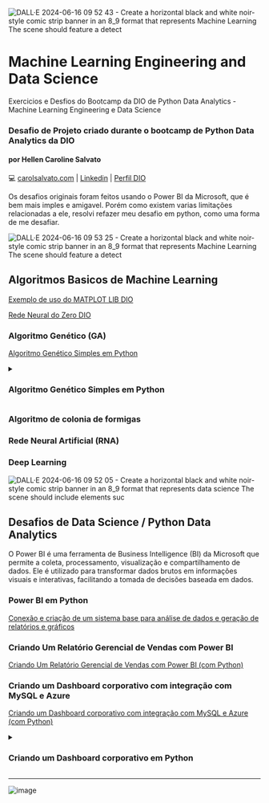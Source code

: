 
![DALL·E 2024-06-16 09 52 43 - Create a horizontal black and white noir-style comic strip banner in an 8_9 format that represents Machine Learning  The scene should feature a detect](https://github.com/carolhcs/ML-Engineering-Data-Science/assets/14095834/cc78d52b-01ac-419a-a0fa-363f66de0e79)

# Machine Learning Engineering and Data Science
Exercicios e Desfios do Bootcamp da DIO de Python Data Analytics - Machine Learning Engineering e Data Science
### Desafio de Projeto criado durante o bootcamp de Python Data Analytics da DIO
#### por Hellen Caroline Salvato
💻 [carolsalvato.com](https://carolsalvato.com) | [Linkedin](www.linkedin.com/in/hellencarolinesalvato) | [Perfil DIO](https://www.dio.me/users/carol_lgl) 

Os desafios originais foram feitos usando o Power BI da Microsoft, que é bem mais imples e amigavel. Porém como existem varias limitações relacionadas a ele, resolvi refazer meu desafio em python, como uma forma de me desafiar.



![DALL·E 2024-06-16 09 53 25 - Create a horizontal black and white noir-style comic strip banner in an 8_9 format that represents Machine Learning  The scene should feature a detect](https://github.com/carolhcs/ML-Engineering-Data-Science/assets/14095834/ffc133d8-bc43-42c4-af03-eab23b349f1f)

## Algoritmos Basicos de Machine Learning
[Exemplo de uso do MATPLOT LIB DIO](https://github.com/carolhcs/ML-Engineering-Data-Science/blob/main/Projeto_ML_01_DIO.ipynb)

[Rede Neural do Zero DIO](https://github.com/carolhcs/ML-Engineering-Data-Science/blob/main/Rede_Neural_do_Zero_DIO.ipynb)

### Algoritmo Genético (GA)
[Algoritmo Genético Simples em Python](https://github.com/carolhcs/ML-Engineering-Data-Science/blob/main/Basic_GA.ipynb)

<details>
    <summary><h3>Algoritmo Genético Simples em Python</h3></summary>

#### 🧬 Introdução aos Algoritmos Genéticos
Um algoritmo genético (AG) é uma técnica de busca heurística inspirada no processo de evolução natural. Ele é usado para encontrar soluções aproximadas para problemas de otimização e pesquisa.

#### 🛠️ Instalação de Bibliotecas Necessárias

```python
# 📦 Instalando bibliotecas necessárias
!pip install numpy
```

#### 🧩 Importação de Bibliotecas

```python
# 📚 Importando bibliotecas necessárias
import numpy as np
import random
```

#### 🧬 Funções de Auxílio

```python
# 🛠️ Funções de auxílio

# Função de fitness para avaliar a adequação de uma solução
def fitness_function(individual):
    return sum(individual)  # Exemplo simples: soma dos elementos do indivíduo

# Função para criar um indivíduo
def create_individual(length):
    return [random.randint(0, 1) for _ in range(length)]

# Função para criar uma população inicial
def create_population(size, length):
    return [create_individual(length) for _ in range(size)]
```

#### 👫 Seleção Natural

```python
# 👫 Seleção natural

# Função para selecionar indivíduos com base em sua aptidão (fitness)
def select(population, fitnesses, num_to_select):
    fitnesses = np.array(fitnesses)
    probabilities = fitnesses / fitnesses.sum()
    selected_indices = np.random.choice(len(population), size=num_to_select, p=probabilities)
    return [population[i] for i in selected_indices]
```

#### 🔄 Crossover e Mutação

```python
# 🔄 Crossover e mutação

# Função de crossover (cruzamento) de dois indivíduos
def crossover(parent1, parent2):
    crossover_point = random.randint(1, len(parent1) - 1)
    child1 = parent1[:crossover_point] + parent2[crossover_point:]
    child2 = parent2[:crossover_point] + parent1[crossover_point:]
    return child1, child2

# Função de mutação de um indivíduo
def mutate(individual, mutation_rate=0.01):
    for i in range(len(individual)):
        if random.random() < mutation_rate:
            individual[i] = 1 - individual[i]  # Inverte o bit
    return individual
```

#### 🌱 Evolução da População

```python
# 🌱 Evolução da população

# Função principal para evoluir a população
def genetic_algorithm(pop_size, ind_length, generations, mutation_rate):
    population = create_population(pop_size, ind_length)
    
    for generation in range(generations):
        # Calculando a aptidão (fitness) de cada indivíduo
        fitnesses = [fitness_function(individual) for individual in population]
        
        # Seleção natural
        selected = select(population, fitnesses, pop_size // 2)
        
        # Criando a próxima geração
        next_generation = []
        while len(next_generation) < pop_size:
            parent1, parent2 = random.sample(selected, 2)
            child1, child2 = crossover(parent1, parent2)
            next_generation.append(mutate(child1, mutation_rate))
            if len(next_generation) < pop_size:
                next_generation.append(mutate(child2, mutation_rate))
        
        population = next_generation
        
        # Melhor indivíduo da geração atual
        best_individual = max(population, key=fitness_function)
        print(f'Geração {generation + 1}: Melhor Fitness = {fitness_function(best_individual)}')
    
    return best_individual
```

#### 🚀 Executando o Algoritmo

```python
# 🚀 Executando o algoritmo genético

pop_size = 100  # Tamanho da população
ind_length = 10  # Tamanho de cada indivíduo (número de genes)
generations = 50  # Número de gerações
mutation_rate = 0.01  # Taxa de mutação

best_solution = genetic_algorithm(pop_size, ind_length, generations, mutation_rate)
print('Melhor solução encontrada:', best_solution)
```

### 📊 Conclusão
Este código implementa um algoritmo genético simples que pode ser adaptado para diversos tipos de problemas de otimização. Modificando a função de fitness e ajustando os parâmetros, você pode aplicar este algoritmo a problemas específicos em diferentes áreas.

</details>

### Algoritmo de colonia de formigas


### Rede Neural Artificial (RNA)


### Deep Learning




![DALL·E 2024-06-16 09 52 05 - Create a horizontal black and white noir-style comic strip banner in an 8_9 format that represents data science  The scene should include elements suc](https://github.com/carolhcs/ML-Engineering-Data-Science/assets/14095834/9fa620c5-d7cb-42f4-b712-59a1190fa45f)

## Desafios de Data Science / Python Data Analytics
O Power BI é uma ferramenta de Business Intelligence (BI) da Microsoft que permite a coleta, processamento, visualização e compartilhamento de dados. Ele é utilizado para transformar dados brutos em informações visuais e interativas, facilitando a tomada de decisões baseada em dados. 

### Power BI em Python
[Conexão e criação de um sistema base para análise de dados e geração de relatórios e gráficos](https://github.com/carolhcs/ML-Engineering-Data-Science/blob/main/PowerBI_Python.ipynb)

### Criando Um Relatório Gerencial de Vendas com Power BI
[Criando Um Relatório Gerencial de Vendas com Power BI (com Python)](https://github.com/carolhcs/ML-Engineering-Data-Science/blob/main/PowerBI_Python_01.ipynb)

### Criando um Dashboard corporativo com integração com MySQL e Azure

[Criando um Dashboard corporativo com integração com MySQL e Azure (com Python)](https://github.com/carolhcs/ML-Engineering-Data-Science/blob/main/PowerBI_Python_02.ipynb)

<details>
    <summary><h3>Criando um Dashboard corporativo em Python</h3></summary>
As ferramentas principais utilizadas são:

- **MySQL**: Para o banco de dados.
- **SQLAlchemy**: Para conexão ao banco de dados MySQL.
- **Pandas**: Para manipulação de dados.
- **Dash**: Para criar o dashboard web interativo.
- **Plotly**: Para visualização de dados.

### 1. Criando uma Instância do MySQL na Azure

Primeiro, é necessário criar uma instância do MySQL no Azure. Este passo envolve configurações no portal do Azure e não pode ser feito diretamente por código Python. Consulte a [documentação oficial](https://docs.microsoft.com/en-us/azure/mysql/quickstart-create-mysql-server-database-portal) para instruções detalhadas.

### 2. Explorando o Recurso - Instância do MySQL

Depois de criar a instância, você deve configurar os detalhes de conexão (host, user, password, database).

### 3. Se Conectando ao Banco de Dados com Cloud Shell

Para testar a conexão ao banco de dados, utilize o Azure Cloud Shell com comandos como:

```shell
mysql -h your-server.mysql.database.azure.com -u your-username@your-server -p
```

### 4. Criando Regra no Firewall na Azure para Acesso ao Banco de Dados

Configure uma regra no firewall para permitir conexões do seu IP. Isso pode ser feito através do portal do Azure na seção de configurações do banco de dados MySQL.

### 5. Conectando ao MySQL no Azure Utilizando Workbench

Teste a conexão utilizando o MySQL Workbench ou outro cliente de banco de dados para garantir que está tudo funcionando.

### 6. Integrando Power BI com MySQL na Azure

Vamos traduzir esta etapa para Python, integrando nosso banco de dados MySQL com um dashboard criado com Dash.

### Passo a Passo em Python

#### Conectando ao Banco de Dados MySQL

Instale as bibliotecas necessárias:
```bash
pip install pandas sqlalchemy dash plotly
```

```python
import pandas as pd
from sqlalchemy import create_engine

# Configurar a string de conexão ao MySQL no Azure
db_user = 'your-username@your-server'
db_password = 'your-password'
db_host = 'your-server.mysql.database.azure.com'
db_name = 'your-database-name'

connection_string = f'mysql+pymysql://{db_user}:{db_password}@{db_host}/{db_name}'
engine = create_engine(connection_string)

# Ler dados do banco de dados
query = "SELECT * FROM your_table"
df = pd.read_sql(query, engine)
```

#### Criando o Dashboard com Dash

```python
import dash
import dash_core_components as dcc
import dash_html_components as html
from dash.dependencies import Input, Output
import plotly.express as px

app = dash.Dash(__name__)

# Layout do dashboard
app.layout = html.Div([
    html.H1("Dashboard Corporativo"),
    dcc.Dropdown(
        id='filter-dropdown',
        options=[{'label': item, 'value': item} for item in df['your_column'].unique()],
        value=df['your_column'].unique()[0]
    ),
    dcc.Graph(id='example-graph')
])

# Callback para atualizar o gráfico com base no filtro selecionado
@app.callback(
    Output('example-graph', 'figure'),
    [Input('filter-dropdown', 'value')]
)
def update_graph(selected_value):
    filtered_df = df[df['your_column'] == selected_value]
    fig = px.bar(filtered_df, x='x_column', y='y_column', title='Seu Gráfico')
    return fig

if __name__ == '__main__':
    app.run_server(debug=True)
```

### Considerações Finais

Para um deployment em produção, considere utilizar serviços de hospedagem que suportem aplicações Python, como Heroku, AWS, ou Azure App Service. Certifique-se de proteger suas credenciais e seguir boas práticas de segurança ao configurar sua aplicação e banco de dados.

</details>

----------------------------------------------------------------

![image](https://github.com/carolhcs/ML-Engineering-Data-Science/assets/14095834/56963b32-0d4d-44fc-b58d-a77387ee3e55)


